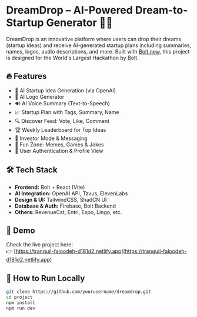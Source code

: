 # DreamDrop – AI-Powered Dream-to-Startup Generator 🚀💡

DreamDrop is an innovative platform where users can drop their dreams (startup ideas) and receive AI-generated startup plans including summaries, names, logos, audio descriptions, and more. Built with [Bolt.new](https://bolt.new), this project is designed for the World's Largest Hackathon by Bolt.

## 🔥 Features

- 🤖 AI Startup Idea Generation (via OpenAI)
- 🎨 AI Logo Generator
- 🔊 AI Voice Summary (Text-to-Speech)
- 📈 Startup Plan with Tags, Summary, Name
- 🔍 Discover Feed: Vote, Like, Comment
- 🏆 Weekly Leaderboard for Top Ideas
- 💬 Investor Mode & Messaging
- 🎉 Fun Zone: Memes, Games & Jokes
- 🔐 User Authentication & Profile View

## 🛠️ Tech Stack

- **Frontend:** Bolt + React (Vite)
- **AI Integration:** OpenAI API, Tavus, ElevenLabs
- **Design & UI:** TailwindCSS, ShadCN UI
- **Database & Auth:** Firebase, Bolt Backend
- **Others:** RevenueCat, Entri, Expo, Lingo, etc.

## 🔗 Demo

Check the live project here:  
👉 [https://tranquil-faloodeh-d181d2.netlify.app](https://tranquil-faloodeh-d181d2.netlify.app)

## 📁 How to Run Locally

```bash
git clone https://github.com/yourusername/dreamdrop.git
cd project
npm install
npm run dev

